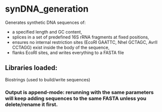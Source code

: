 # synDNA_generation
Generates synthetic DNA sequences of:
- a specified length and GC content, 
- splices in a set of predefined 16S rRNA fragments at fixed positions, 
- ensures no internal restriction sites (EcoRI GAATTC, NheI GCTAGC, AvrII CCTAGG) exist inside the body of the sequence, 
- flanks EcoRI sites, and writes everything to a FASTA file

## Libraries loaded:
Biostrings (used to build/write sequences)

### Output is append-mode: rerunning with the same parameters will keep adding sequences to the same FASTA unless you delete/rename it first.
